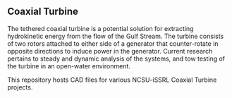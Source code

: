 ## Coaxial Turbine
The tethered coaxial turbine is a potential solution for extracting hydrokinetic energy from the flow of the Gulf Stream. The turbine consists of two rotors attached to either side of a generator that  counter-rotate in opposite directions to induce power in the generator. Current research pertains to steady and dynamic analysis of the systems, and tow testing of the turbine in an open-water environment.

This repository hosts CAD files for various NCSU-iSSRL Coaxial Turbine projects.

